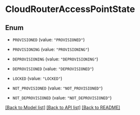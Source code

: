 # CloudRouterAccessPointState

## Enum


* `PROVISIONED` (value: `"PROVISIONED"`)

* `PROVISIONING` (value: `"PROVISIONING"`)

* `DEPROVISIONING` (value: `"DEPROVISIONING"`)

* `DEPROVISIONED` (value: `"DEPROVISIONED"`)

* `LOCKED` (value: `"LOCKED"`)

* `NOT_PROVISIONED` (value: `"NOT_PROVISIONED"`)

* `NOT_DEPROVISIONED` (value: `"NOT_DEPROVISIONED"`)


[[Back to Model list]](../README.md#documentation-for-models) [[Back to API list]](../README.md#documentation-for-api-endpoints) [[Back to README]](../README.md)



